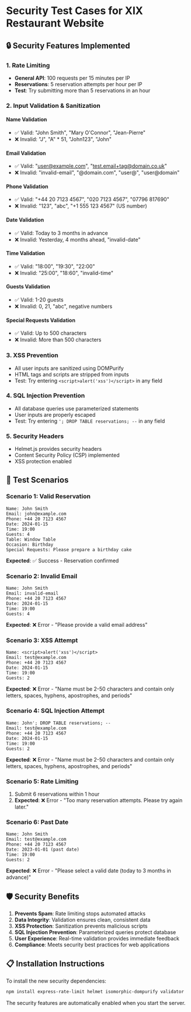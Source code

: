 # Security Test Cases for XIX Restaurant Website

## 🔒 Security Features Implemented

### 1. **Rate Limiting**
- **General API**: 100 requests per 15 minutes per IP
- **Reservations**: 5 reservation attempts per hour per IP
- **Test**: Try submitting more than 5 reservations in an hour

### 2. **Input Validation & Sanitization**

#### **Name Validation**
- ✅ Valid: "John Smith", "Mary O'Connor", "Jean-Pierre"
- ❌ Invalid: "J", "A" * 51, "John123", "John<script>alert('xss')</script>"

#### **Email Validation**
- ✅ Valid: "user@example.com", "test.email+tag@domain.co.uk"
- ❌ Invalid: "invalid-email", "@domain.com", "user@", "user@domain"

#### **Phone Validation**
- ✅ Valid: "+44 20 7123 4567", "020 7123 4567", "07796 817690"
- ❌ Invalid: "123", "abc", "+1 555 123 4567" (US number)

#### **Date Validation**
- ✅ Valid: Today to 3 months in advance
- ❌ Invalid: Yesterday, 4 months ahead, "invalid-date"

#### **Time Validation**
- ✅ Valid: "18:00", "19:30", "22:00"
- ❌ Invalid: "25:00", "18:60", "invalid-time"

#### **Guests Validation**
- ✅ Valid: 1-20 guests
- ❌ Invalid: 0, 21, "abc", negative numbers

#### **Special Requests Validation**
- ✅ Valid: Up to 500 characters
- ❌ Invalid: More than 500 characters

### 3. **XSS Prevention**
- All user inputs are sanitized using DOMPurify
- HTML tags and scripts are stripped from inputs
- Test: Try entering `<script>alert('xss')</script>` in any field

### 4. **SQL Injection Prevention**
- All database queries use parameterized statements
- User inputs are properly escaped
- Test: Try entering `'; DROP TABLE reservations; --` in any field

### 5. **Security Headers**
- Helmet.js provides security headers
- Content Security Policy (CSP) implemented
- XSS protection enabled

## 🧪 Test Scenarios

### **Scenario 1: Valid Reservation**
```
Name: John Smith
Email: john@example.com
Phone: +44 20 7123 4567
Date: 2024-01-15
Time: 19:00
Guests: 4
Table: Window Table
Occasion: Birthday
Special Requests: Please prepare a birthday cake
```
**Expected**: ✅ Success - Reservation confirmed

### **Scenario 2: Invalid Email**
```
Name: John Smith
Email: invalid-email
Phone: +44 20 7123 4567
Date: 2024-01-15
Time: 19:00
Guests: 4
```
**Expected**: ❌ Error - "Please provide a valid email address"

### **Scenario 3: XSS Attempt**
```
Name: <script>alert('xss')</script>
Email: test@example.com
Phone: +44 20 7123 4567
Date: 2024-01-15
Time: 19:00
Guests: 2
```
**Expected**: ❌ Error - "Name must be 2-50 characters and contain only letters, spaces, hyphens, apostrophes, and periods"

### **Scenario 4: SQL Injection Attempt**
```
Name: John'; DROP TABLE reservations; --
Email: test@example.com
Phone: +44 20 7123 4567
Date: 2024-01-15
Time: 19:00
Guests: 2
```
**Expected**: ❌ Error - "Name must be 2-50 characters and contain only letters, spaces, hyphens, apostrophes, and periods"

### **Scenario 5: Rate Limiting**
1. Submit 6 reservations within 1 hour
2. **Expected**: ❌ Error - "Too many reservation attempts. Please try again later."

### **Scenario 6: Past Date**
```
Name: John Smith
Email: test@example.com
Phone: +44 20 7123 4567
Date: 2023-01-01 (past date)
Time: 19:00
Guests: 2
```
**Expected**: ❌ Error - "Please select a valid date (today to 3 months in advance)"

## 🛡️ Security Benefits

1. **Prevents Spam**: Rate limiting stops automated attacks
2. **Data Integrity**: Validation ensures clean, consistent data
3. **XSS Protection**: Sanitization prevents malicious scripts
4. **SQL Injection Prevention**: Parameterized queries protect database
5. **User Experience**: Real-time validation provides immediate feedback
6. **Compliance**: Meets security best practices for web applications

## 📋 Installation Instructions

To install the new security dependencies:

```bash
npm install express-rate-limit helmet isomorphic-dompurify validator
```

The security features are automatically enabled when you start the server.
